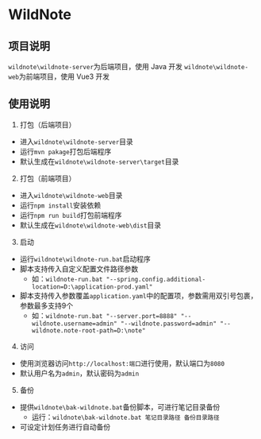 # WildNote

## 项目说明

`wildnote\wildnote-server`为后端项目，使用 Java 开发
`wildnote\wildnote-web`为前端项目，使用 Vue3 开发  

## 使用说明

1. 打包（后端项目）
- 进入`wildnote\wildnote-server`目录
- 运行`mvn pakage`打包后端程序
- 默认生成在`wildnote\wildnote-server\target`目录

2. 打包（前端项目）
- 进入`wildnote\wildnote-web`目录
- 运行`npm install`安装依赖
- 运行`npm run build`打包前端程序
- 默认生成在`wildnote\wildnote-web\dist`目录

3. 启动
- 运行`wildnote\wildnote-run.bat`启动程序
- 脚本支持传入自定义配置文件路径参数
  - 如：`wildnote-run.bat "--spring.config.additional-location=D:\application-prod.yaml"`
- 脚本支持传入参数覆盖`application.yaml`中的配置项，参数需用双引号包裹，参数最多支持9个
  - 如：`wildnote-run.bat "--server.port=8888" "--wildnote.username=admin" "--wildnote.password=admin" "--wildnote.note-root-path=D:\note"`

4. 访问
- 使用浏览器访问`http://localhost:端口`进行使用，默认端口为`8080`
- 默认用户名为`admin`，默认密码为`admin`

5. 备份
- 提供`wildnote\bak-wildnote.bat`备份脚本，可进行笔记目录备份
  - 运行：`wildnote\bak-wildnote.bat 笔记目录路径 备份目录路径`
- 可设定计划任务进行自动备份
